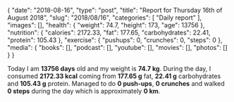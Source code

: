 {
    "date": "2018-08-16",
    "type": "post",
    "title": "Report for Thursday 16th of August 2018",
    "slug": "2018\/08\/16",
    "categories": [
        "Daily report"
    ],
    "images": [],
    "health": {
        "weight": 74.7,
        "height": 173,
        "age": 13756
    },
    "nutrition": {
        "calories": 2172.33,
        "fat": 177.65,
        "carbohydrates": 22.41,
        "protein": 105.43
    },
    "exercise": {
        "pushups": 0,
        "crunches": 0,
        "steps": 0
    },
    "media": {
        "books": [],
        "podcast": [],
        "youtube": [],
        "movies": [],
        "photos": []
    }
}

Today I am <strong>13756 days</strong> old and my weight is <strong>74.7 kg</strong>. During the day, I consumed <strong>2172.33 kcal</strong> coming from <strong>177.65 g</strong> fat, <strong>22.41 g</strong> carbohydrates and <strong>105.43 g</strong> protein. Managed to do <strong>0 push-ups</strong>, <strong>0 crunches</strong> and walked <strong>0 steps</strong> during the day which is approximately <strong>0 km</strong>.